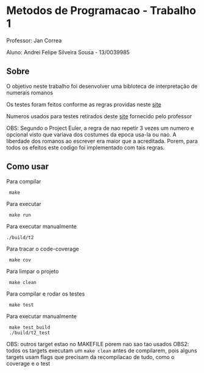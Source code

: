# Metodos de Programacao - Trabalho 1
Professor: Jan Correa

Aluno: Andrei Felipe Silveira Sousa - 13/0039985

## Sobre

O objetivo neste trabalho foi desenvolver uma bibloteca de interpretação de
numerais romanos

Os testes foram feitos conforme as regras providas neste [site](https://projecteuler.net/about=roman_numerals)


Numeros usados para testes retirados deste [site](http://numeracaoromana.babuo.com/numeros-romanos-de-1-a-3000)
 fornecido pelo professor

OBS: Segundo o Project Euler, a regra de nao repetir 3 vezes um numero e opcional
visto que variava dos costumes da epoca usa-la ou nao. A liberdade dos romanos ao
escrever era maior que a acreditada. Porem, para todos os efeitos este codigo foi 
implementado com tais regras.

## Como usar


Para compilar
```
 make
```

Para executar
```
 make run
```

Para executar manualmente
```
./build/t2
```
Para tracar o code-coverage
```
 make cov
```
Para limpar o projeto
```
 make clean
```

Para compilar e rodar os testes
```
 make test
```

Para executar manualmente
```
 make test_build
 ./build/t2_test
```

OBS: outros target estao no MAKEFILE porem nao sao tao usados
OBS2: todos os targets executam um `make clean` antes de compilarem, pois
alguns targets usam flags que precisam da recompilacao de tudo, como o coverage e o test